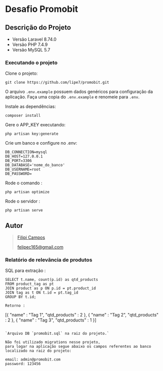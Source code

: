 # Desafio Promobit

## Descrição do Projeto

-   Versão Laravel 8.74.0
-   Versão PHP 7.4.9
-   Versão MySQL 5.7

### Executando o projeto

Clone o projeto:

```
git clone https://github.com/lipe7/promobit.git
```

O arquivo `.env.example` possuem dados genéricos para configuração da aplicação. Faça uma copia do `.env.example` e renomeie para `.env`.

Instale as dependências:

```
composer install
```

Gere o APP_KEY executando:

```
php artisan key:generate
```

Crie um banco e configure no .env:

```
DB_CONNECTION=mysql
DB_HOST=127.0.0.1
DB_PORT=3306
DB_DATABASE='nome_do_banco'
DB_USERNAME=root
DB_PASSWORD=
```

Rode o comando :

```
php artisan optimize
```

Rode o servidor :

```
php artisan serve
```

## Autor

> [Filipi Campos](https://www.linkedin.com/in/7lipe/)
>
> [felipec165@gmail.com](mailto:felipec165@gmail.com)

### Relatório de relevância de produtos

SQL para extração :

```
SELECT t.name, count(p.id) as qtd_products
FROM product_tag as pt
JOIN product as p ON p.id = pt.product_id
JOIN tag as t ON t.id = pt.tag_id
GROUP BY t.id;

Retorno :

```

[{
    "name" : "Tag 1",
    "qtd_products" : 2
},
{
    "name" : "Tag 2",
    "qtd_products" : 2
},
{
    "name" : "Tag 3",
    "qtd_products" : 1
}]

```

`Arquivo DB `promobit.sql` na raiz do projeto.`

Não foi utilizado migrations nesse projeto, 
para logar na aplicação segue abaixo os campos referentes ao banco localizado na raiz do projeto:

email: admin@promobit.com
password: 123456

```

